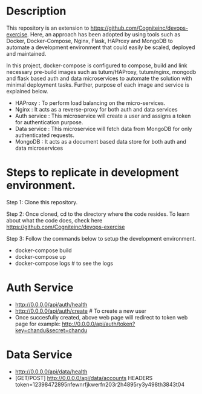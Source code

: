 # Description

This repository is an extension to https://github.com/Cogniteinc/devops-exercise. Here, an approach has been adopted by using tools such as Docker, Docker-Compose, Nginx, Flask, HAProxy and MongoDB to automate a development environment that could easily be scaled, deployed and maintained.

In this project, docker-compose is configured to compose, build and link necessary pre-build images such as tutum/HAProxy, tutum/nginx, mongodb and flask based auth and data microservices to automate the solution with minimal deployment tasks. Further, purpose of each image and service is explained below.

* HAProxy : To perform load balancing on the micro-services.
* Nginx   : It acts as a reverse-proxy for both auth and data services
* Auth service : This microservice will create a user and assigns a token for authentication purpose.
* Data service : This microservice will fetch data from MongoDB for only authenticated requests.
* MongoDB : It acts as a document based data store for both auth and data microservices



# Steps to replicate in development environment.


Step 1: Clone this repository.


Step 2: Once cloned, cd to the directory where the code resides. To learn about what the code does, check here https://github.com/Cogniteinc/devops-exercise

Step 3: Follow the commands below to setup the development environment.

* docker-compose build
* docker-compose up
* docker-compose logs # to see the logs

# Auth Service
* http://0.0.0.0/api/auth/health
* http://0.0.0.0/api/auth/create     # To create a new user
* Once succesfully created, above web page will redirect to token web page for example: http://0.0.0.0/api/auth/token?key=chandu&secret=chandu

# Data Service
* http://0.0.0.0/api/data/health
* [GET/POST] http://0.0.0.0/api/data/accounts
  HEADERS
  token=12398472895nfewnrfjkwerfn203r2h4895ry3y498th3843t04











